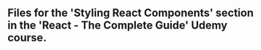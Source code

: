 ## Files for the 'Styling React Components' section in the 'React - The Complete Guide' Udemy course.